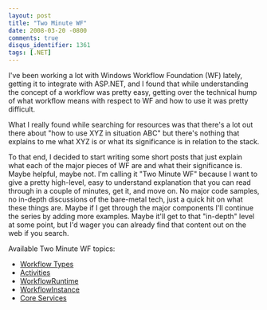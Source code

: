 ```yaml
---
layout: post
title: "Two Minute WF"
date: 2008-03-20 -0800
comments: true
disqus_identifier: 1361
tags: [.NET]
---
```

I've been working a lot with Windows Workflow Foundation (WF) lately,
getting it to integrate with ASP.NET, and I found that while
understanding the concept of a workflow was pretty easy, getting over
the technical hump of what workflow means with respect to WF and how to
use it was pretty difficult.

What I really found while searching for resources was that there's a lot
out there about "how to use XYZ in situation ABC" but there's nothing
that explains to me what XYZ is or what its significance is in relation
to the stack.

To that end, I decided to start writing some short posts that just
explain what each of the major pieces of WF are and what their
significance is. Maybe helpful, maybe not. I'm calling it "Two Minute
WF" because I want to give a pretty high-level, easy to understand
explanation that you can read through in a couple of minutes, get it,
and move on. No major code samples, no in-depth discussions of the
bare-metal tech, just a quick hit on what these things are. Maybe if I
get through the major components I'll continue the series by adding more
examples. Maybe it'll get to that "in-depth" level at some point, but
I'd wager you can already find that content out on the web if you
search.

Available Two Minute WF topics:

-   [Workflow
    Types](/archive/2008/03/20/two-minute-wf-workflow-types.aspx)
-   [Activities](/archive/2008/03/21/two-minute-wf-activities.aspx)
-   [WorkflowRuntime](/archive/2008/04/02/two-minute-wf-workflowruntime.aspx)
-   [WorkflowInstance](/archive/2008/04/29/two-minute-wf-workflowinstance.aspx)
-   [Core
    Services](/archive/2008/05/16/two-minute-wf-core-services.aspx)


